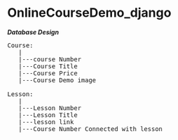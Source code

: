 # OnlineCourseDemo_django
***Database Design***
<pre>
Course:
   | 
   |---course Number
   |---Course Title
   |---Course Price
   |---Course Demo image

Lesson:
   | 
   |---Lesson Number
   |---Lesson Title
   |---lesson link 
   |---Course Number Connected with lesson 
</pre>

